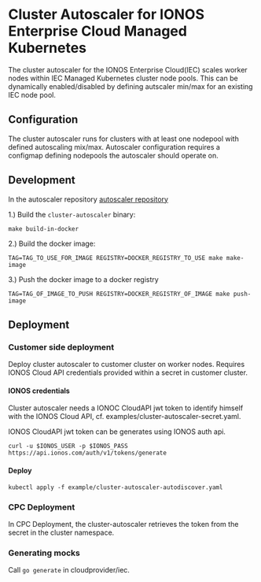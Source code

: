 # Cluster Autoscaler for IONOS Enterprise Cloud Managed Kubernetes

The cluster autoscaler for the IONOS Enterprise Cloud(IEC) scales worker nodes within IEC Managed Kubernetes cluster
node pools. This can be dynamically enabled/disabled by defining autscaler min/max for an existing IEC node pool.

## Configuration

The cluster autoscaler runs for clusters with at least one nodepool with defined autoscaling mix/max.
Autoscaler configuration requires a configmap defining nodepools the autoscaler should operate on.

## Development

In the autoscaler repository [autoscaler repository](https://github.com/kubernetes/autoscaler)

1.) Build the `cluster-autoscaler` binary:


```
make build-in-docker
```

2.) Build the docker image:

```
TAG=TAG_TO_USE_FOR_IMAGE REGISTRY=DOCKER_REGISTRY_TO_USE make make-image
```


3.) Push the docker image to a docker registry

```
TAG=TAG_OF_IMAGE_TO_PUSH REGISTRY=DOCKER_REGISTRY_OF_IMAGE make push-image
```

## Deployment

### Customer side deployment

Deploy cluster autoscaler to customer cluster on worker nodes. Requires IONOS Cloud API credentials provided within a 
secret in customer cluster.

#### IONOS credentials

Cluster autoscaler needs a IONOC CloudAPI jwt token to identify himself with the IONOS Cloud API,
cf. examples/cluster-autoscaler-secret.yaml.

IONOS CloudAPI jwt token can be generates using IONOS auth api.
```shell
curl -u $IONOS_USER -p $IONOS_PASS https://api.ionos.com/auth/v1/tokens/generate
```

#### Deploy

```shell
kubectl apply -f example/cluster-autoscaler-autodiscover.yaml
```

### CPC Deployment

In CPC Deployment, the cluster-autoscaler retrieves the token from the secret in the cluster namespace.

### Generating mocks

Call `go generate` in cloudprovider/iec.